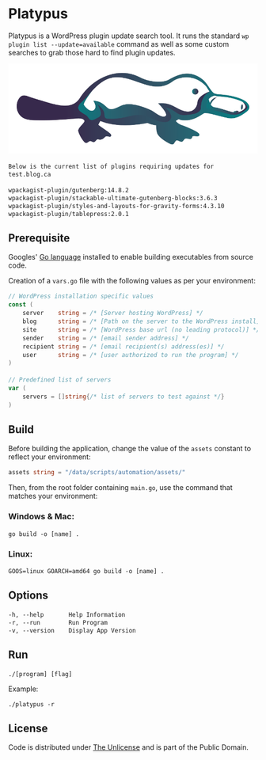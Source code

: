 # Platypus

Platypus is a WordPress plugin update search tool. It runs the standard `wp plugin list --update=available` command as well as some custom searches to grab those hard to find plugin updates.

![Platypus](platypus.webp)

``` console
Below is the current list of plugins requiring updates for test.blog.ca

wpackagist-plugin/gutenberg:14.8.2
wpackagist-plugin/stackable-ultimate-gutenberg-blocks:3.6.3
wpackagist-plugin/styles-and-layouts-for-gravity-forms:4.3.10
wpackagist-plugin/tablepress:2.0.1
```

## Prerequisite

Googles' [Go language](https://go.dev) installed to enable building executables from source code.

Creation of a `vars.go` file with the following values as per your environment:

``` go
// WordPress installation specific values 
const (
	server    string = /* [Server hosting WordPress] */
	blog      string = /* [Path on the server to the WordPress install] */
	site      string = /* [WordPress base url (no leading protocol)] */
	sender    string = /* [email sender address] */
	recipient string = /* [email recipient(s) address(es)] */
	user      string = /* [user authorized to run the program] */
)

// Predefined list of servers
var (
	servers = []string{/* list of servers to test against */}
)
```

## Build

Before building the application, change the value of the `assets` constant to reflect your environment:

``` go
assets string = "/data/scripts/automation/assets/"
```

Then, from the root folder containing `main.go`, use the command that matches your environment:

### Windows & Mac:

``` console
go build -o [name] .
```

### Linux:

``` console
GOOS=linux GOARCH=amd64 go build -o [name] .
```

## Options

``` console
-h, --help       Help Information
-r, --run        Run Program
-v, --version    Display App Version
```

## Run

``` console
./[program] [flag]
```

Example:

``` console
./platypus -r
```

## License

Code is distributed under [The Unlicense](https://github.com/farghul/platypus/blob/main/LICENSE.md) and is part of the Public Domain.
